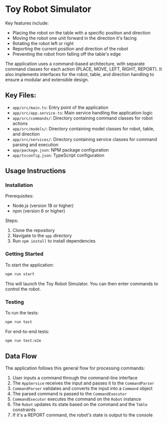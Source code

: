 # Toy Robot Simulator

Key features include:
- Placing the robot on the table with a specific position and direction
- Moving the robot one unit forward in the direction it's facing
- Rotating the robot left or right
- Reporting the current position and direction of the robot
- Preventing the robot from falling off the table's edge

The application uses a command-based architecture, with separate command classes for each action (PLACE, MOVE, LEFT, RIGHT, REPORT). It also implements interfaces for the robot, table, and direction handling to ensure a modular and extensible design.


## Key Files:
- `app/src/main.ts`: Entry point of the application
- `app/src/app.service.ts`: Main service handling the application logic
- `app/src/commands/`: Directory containing command classes for robot actions
- `app/src/models/`: Directory containing model classes for robot, table, and direction
- `app/src/services/`: Directory containing service classes for command parsing and execution
- `app/package.json`: NPM package configuration
- `app/tsconfig.json`: TypeScript configuration

## Usage Instructions

### Installation

Prerequisites:
- Node.js (version 18 or higher)
- npm (version 6 or higher)

Steps:
1. Clone the repository
2. Navigate to the `app` directory
3. Run `npm install` to install dependencies

### Getting Started

To start the application:

```bash
npm run start
```

This will launch the Toy Robot Simulator. You can then enter commands to control the robot.


### Testing

To run the tests:

```bash
npm run test
```

For end-to-end tests:

```bash
npm run test:e2e
```

## Data Flow

The application follows this general flow for processing commands:

1. User inputs a command through the command-line interface
2. The `AppService` receives the input and passes it to the `CommandParser`
3. `CommandParser` validates and converts the input into a `Command` object
4. The parsed command is passed to the `CommandExecutor`
5. `CommandExecutor` executes the command on the `Robot` instance
6. The `Robot` updates its state based on the command and the `Table` constraints
7. If it's a REPORT command, the robot's state is output to the console